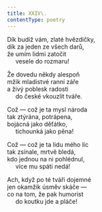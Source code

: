 ```yaml
---
title: XXIV\.
contentType: poetry
---
```


Dík budiž vám, zlaté hvězdičky,  
dík za jeden ze všech darů,  
že umím lidmi zatočit  
     vesele do rozmaru!

  

Že dovedu někdy alespoň  
mžik mladistvé ranní záře  
a živý poblesk radosti  
     do české vkouzlit tváře.

  

Což — což je ta mysl národa  
tak ztýrána, potrápena,  
bojácná jako děťátko,  
     tichounká jako pěna!

  

Což — což je ta lidu mého líc  
tak zsínale, mrtvě bledá,  
kdo jednou na ni pohlédnul,  
     více mu spáti nedá!

  

Ach, když po té tváři dojemné  
jen okamžik úsměv skáče —  
co na tom, že pak humorist  
     do koutku jde a pláče!
